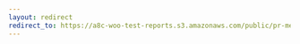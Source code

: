 ```yaml
---
layout: redirect
redirect_to: https://a8c-woo-test-reports.s3.amazonaws.com/public/pr-merge/40343/e2e/index.html
---
```

